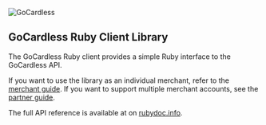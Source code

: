 ![GoCardless](https://gocardless.com/resources/logo.png)

## GoCardless Ruby Client Library

The GoCardless Ruby client provides a simple Ruby interface to the GoCardless
API.

If you want to use the library as an individual merchant, refer to the
[merchant guide](https://gocardless.com/docs/ruby/merchant_client_guide). If
you want to support multiple merchant accounts, see the
[partner guide](https://gocardless.com/docs/ruby/partner_client_guide).

The full API reference is available at on
[rubydoc.info](http://rubydoc.info/github/gocardless/gocardless-ruby/master/frames).

